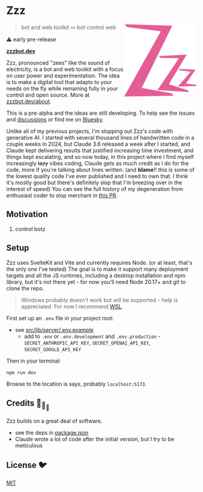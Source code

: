 # Zzz

[<img src="/static/logo.svg" alt="three sleepy z's" align="right" width="192" height="192">](https://www.zzzbot.dev/)

> bot and web toolkit 💤 bot control web

⚠️ early pre-release

**[zzzbot.dev](https://www.zzzbot.dev/)**

Zzz, pronounced "zees" like the sound of electricity,
is a bot and web toolkit with a focus on user power and experimentation.
The idea is to make a digital tool that adapts to your needs on the fly
while remaining fully in your control and open source.
More at [zzzbot.dev/about](https://www.zzzbot.dev/about).

This is a pre-alpha and the ideas are still developing.
To help see the issues and [discussions](https://github.com/ryanatkn/zzz/discussions)
or find me on [Bluesky](https://bsky.app/profile/ryanatkn.com).

Unlike all of my previous projects, I'm slopping out Zzz's code with generative AI.
I started with several thousand lines of handwritten code in a couple weeks in 2024,
but Claude 3.6 released a week after I started,
and Claude kept delivering results that justified increasing time investment,
and things kept escalating,
and so now today, in this project where I find myself increasingly ~~lazy~~ vibes coding,
Claude gets as much credit as I do for the code, more if you're talking about lines written.
(and **blame**!! this is some of the lowest quality code I've ever published and I need to own that.
I think it's mostly good but there's definitely slop that I'm breezing over in the interest of speed)
You can see the full history of my degeneration from enthusiast coder to slop merchant
in [this PR](https://github.com/ryanatkn/zzz/pull/6).

## Motivation

1. control botz

## Setup

Zzz uses SvelteKit and Vite and currently requires Node.
(or at least, that's the only one I've tested)
The goal is to make it support many deployment targets and all the JS runtimes,
including a desktop installation and npm library,
but it's not there yet - for now you'll need Node 20.17+ and git to clone the repo.

> Windows probably doesn't work but will be supported - help is appreciated.
> For now I recommend [WSL](https://learn.microsoft.com/en-us/windows/wsl/install).

First set up an `.env` file in your project root:

- see [src/lib/server/.env.example](/src/lib/server/.env.example)
  - add to `.env` or `.env.development` and `.env.production` -
    `SECRET_ANTHROPIC_API_KEY`, `SECRET_OPENAI_API_KEY`, `SECRET_GOOGLE_API_KEY`

Then in your terminal:

```bash
npm run dev
```

Browse to the location is says, probably `localhost:5173`.

## Credits 🐢<sub>🐢</sub><sub><sub>🐢</sub></sub>

Zzz builds on a great deal of software.

- see the deps in [package.json](package.json)
- Claude wrote a lot of code after the initial version, but I try to be meticulous

## License 🐦

[MIT](LICENSE)
